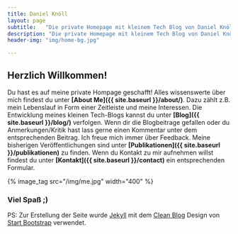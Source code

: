 ```yaml
---
title: Daniel Knöll
layout: page
subtitle:   "Die private Homepage mit kleinem Tech Blog von Daniel Knöll"
description: "Die private Homepage mit kleinem Tech Blog von Daniel Knöll. Hier findest du neben technischen Blogbeiträgen auch den  Lebenslauf und meine  Veröffentlichungen."
header-img: "img/home-bg.jpg"

---
```


## Herzlich Willkommen!
Du hast es auf meine private Hompage geschafft! Alles wissenswerte über mich findest du unter
**[About Me]({{ site.baseurl }}/about/)**. Dazu zählt z.B. mein Lebenslauf in Form einer Zeitleiste und meine Interessen.
Die Entwicklung meines kleinen Tech-Blogs kannst du unter
**[Blog]({{ site.baseurl }}/blog/)** verfolgen. Wenn dir die Blogbeitrage gefallen oder du Anmerkungen/Kritik
hast lass gerne einen Kommentar unter dem entsprechenden Beitrag. Ich freue mich immer über Feedback. Meine bisherigen
Veröffentlichungen sind unter **[Publikationen]({{ site.baseurl }}/publikationen)** zu finden. Wenn du Kontakt zu mir
aufnehmen willst findest du unter **[Kontakt]({{ site.baseurl }}/contact)** ein entsprechenden Formular.


{% image_tag src="/img/me.jpg" width="400" %}

### Viel Spaß ;)

PS: Zur Erstellung der Seite wurde [Jekyll](https://jekyllrb.com/)  mit dem
[Clean Blog](https://github.com/BlackrockDigital/startbootstrap-clean-blog-jekyll) Design von
[Start Bootstrap](http://startbootstrap.com/) verwendet. 
